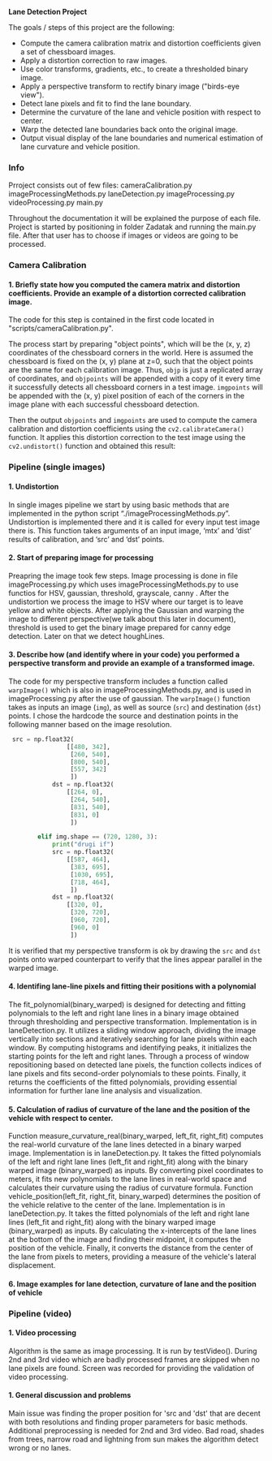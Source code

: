 **Lane Detection Project**

The goals / steps of this project are the following:

* Compute the camera calibration matrix and distortion coefficients given a set of chessboard images.
* Apply a distortion correction to raw images.
* Use color transforms, gradients, etc., to create a thresholded binary image.
* Apply a perspective transform to rectify binary image ("birds-eye view").
* Detect lane pixels and fit to find the lane boundary.
* Determine the curvature of the lane and vehicle position with respect to center.
* Warp the detected lane boundaries back onto the original image.
* Output visual display of the lane boundaries and numerical estimation of lane curvature and vehicle position.

### Info

Prroject consists out of few files:
    cameraCalibration.py
    imageProcessingMethods.py
    laneDetection.py
    imageProcessing.py
    videoProcessing.py
    main.py

Throughout the documentation it will be explained the purpose of each file.
Project is started by positioning in folder Zadatak and running the main.py file. After that user has to choose if images or videos are going to be processed.

### Camera Calibration

#### 1. Briefly state how you computed the camera matrix and distortion coefficients. Provide an example of a distortion corrected calibration image.

The code for this step is contained in the first code located in "scripts/cameraCalibration.py".  

The process start by preparing "object points", which will be the (x, y, z) coordinates of the chessboard corners in the world. Here is assumed the chessboard is fixed on the (x, y) plane at z=0, such that the object points are the same for each calibration image.  Thus, `objp` is just a replicated array of coordinates, and `objpoints` will be appended with a copy of it every time it successfully detects all chessboard corners in a test image.  `imgpoints` will be appended with the (x, y) pixel position of each of the corners in the image plane with each successful chessboard detection.  

Then the output `objpoints` and `imgpoints` are used to compute the camera calibration and distortion coefficients using the `cv2.calibrateCamera()` function. It applies this distortion correction to the test image using the `cv2.undistort()` function and obtained this result: 

[image1]: .\output\cameraCalibration\examplePair.png

### Pipeline (single images)

#### 1. Undistortion

In single images pipeline we start by using basic methods that are implemented in the python script “./imageProcessingMethods.py”. Undistortion is implemented there and it is called for every input test image there is. This function takes arguments of an input image, ‘mtx’ and ‘dist’ results of calibration, and ‘src’ and ‘dst’ points.

#### 2. Start of preparing image for processing

Preapring the image took few steps. Image processing is done in file imageProcessing.py which uses imageProcessingMethods.py to use functios for HSV, gaussian, threshold, grayscale, canny . After the undistortion we process the image to HSV where our target is to leave yellow and white objects. After applying the Gaussian and warping the image to different perspective(we talk about this later in document), threshold is used to get the binary image prepared for canny edge detection. Later on that we detect houghLines.

[undistorted HSV image]: .\output\imageProcessing\challange00101.jpg_processed_1.jpg

#### 3. Describe how (and identify where in your code) you performed a perspective transform and provide an example of a transformed image.

The code for my perspective transform includes a function called `warpImage()` which is also in imageProcessingMethods.py, and is used in imageProcessing.py after the use of gaussian.  The `warpImage()` function takes as inputs an image (`img`), as well as source (`src`) and destination (`dst`) points.  I chose the hardcode the source and destination points in the following manner based on the image resolution.

```python
 src = np.float32(
                [[480, 342],
                 [260, 540],
                 [800, 540],
                 [557, 342]
                 ])
            dst = np.float32(
                [[264, 0],
                 [264, 540],
                 [831, 540],
                 [831, 0]
                 ])

        elif img.shape == (720, 1280, 3):
            print("drugi if")
            src = np.float32(
                [[587, 464],
                 [383, 695],
                 [1030, 695],
                 [718, 464],
                 ])
            dst = np.float32(
                [[320, 0],
                 [320, 720],
                 [960, 720],
                 [960, 0]
                 ])
```

It is verified that my perspective transform is ok by drawing the `src` and `dst` points onto warped counterpart to verify that the lines appear parallel in the warped image.

[warped HSV image with verification lines]: .\output\imageProcessing\challange00101.jpg_processed_3.jpg 
[threshold image]: .\output\imageProcessing\challange00101.jpg_processed_2.jpg

#### 4. Identifing lane-line pixels and fitting their positions with a polynomial

The fit_polynomial(binary_warped) is designed for detecting and fitting polynomials to the left and right lane lines in a binary image obtained through thresholding and perspective transformation. Implementation is in laneDetection.py. It utilizes a sliding window approach, dividing the image vertically into sections and iteratively searching for lane pixels within each window. By computing histograms and identifying peaks, it initializes the starting points for the left and right lanes. Through a process of window repositioning based on detected lane pixels, the function collects indices of lane pixels and fits second-order polynomials to these points. Finally, it returns the coefficients of the fitted polynomials, providing essential information for further lane line analysis and visualization.

#### 5. Calculation of radius of curvature of the lane and the position of the vehicle with respect to center.

Function measure_curvature_real(binary_warped, left_fit, right_fit) computes the real-world curvature of the lane lines detected in a binary warped image. Implementation is in laneDetection.py. It takes the fitted polynomials of the left and right lane lines (left_fit and right_fit) along with the binary warped image (binary_warped) as inputs. By converting pixel coordinates to meters, it fits new polynomials to the lane lines in real-world space and calculates their curvature using the radius of curvature formula.
Function vehicle_position(left_fit, right_fit, binary_warped) determines the position of the vehicle relative to the center of the lane. Implementation is in laneDetection.py. It takes the fitted polynomials of the left and right lane lines (left_fit and right_fit) along with the binary warped image (binary_warped) as inputs. By calculating the x-intercepts of the lane lines at the bottom of the image and finding their midpoint, it computes the position of the vehicle. Finally, it converts the distance from the center of the lane from pixels to meters, providing a measure of the vehicle's lateral displacement.

#### 6. Image examples for lane detection, curvature of lane and the position of vehicle

[Image with curvature,vehicle position and detected lane]: .\output\imageProcessing\challange00101.jpg_processed_4.jpg

### Pipeline (video)

#### 1. Video processing

Algorithm is the same as image processing. It is run by testVideo(). During 2nd and 3rd video which are badly processed frames are skipped when no lane pixels are found. Screen was recorded for providing the validation of video processing. 

[merged video result of all input videos]: ./output/videoProcessing/AllVideosMSuAI.mp4

#### 1. General discussion and problems

Main issue was finding the proper position for 'src and 'dst' that are decent with both resolutions and finding proper parameters for basic methods. Additional preprocessing is needed for 2nd and 3rd video. Bad road, shades from trees, narrow road and lightning from sun makes the algorithm detect wrong or no lanes. 
